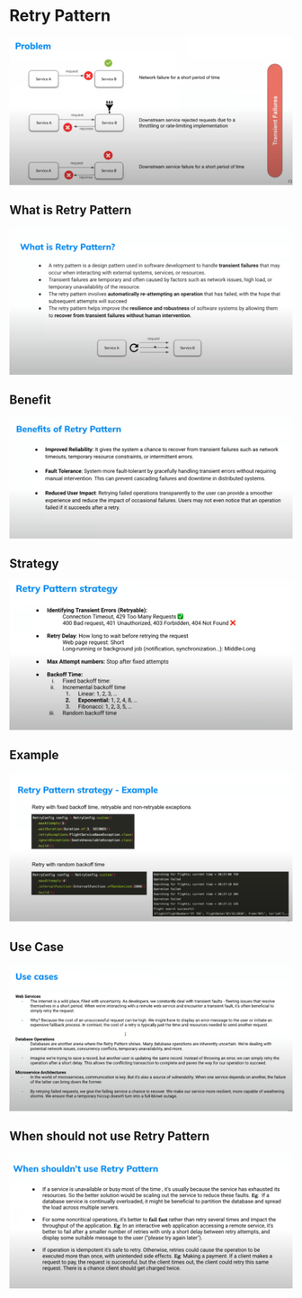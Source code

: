 # Retry Pattern

![](./images/2025-03-01_16-24_1.png)

## What is Retry Pattern

![](./images/2025-03-01_16-28.png)

## Benefit

![](./images/2025-03-01_16-30.png)

## Strategy

![](./images/2025-03-01_16-32.png)

## Example

![](./images/2025-03-01_16-37.png)

## Use Case

![](./images/2025-03-01_16-40.png)

## When should not use Retry Pattern

![](./images/2025-03-01_16-41.png)
